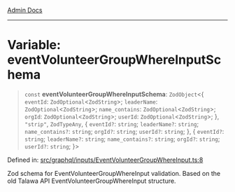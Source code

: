 [Admin Docs](/)

***

# Variable: eventVolunteerGroupWhereInputSchema

> `const` **eventVolunteerGroupWhereInputSchema**: `ZodObject`\<\{ `eventId`: `ZodOptional`\<`ZodString`\>; `leaderName`: `ZodOptional`\<`ZodString`\>; `name_contains`: `ZodOptional`\<`ZodString`\>; `orgId`: `ZodOptional`\<`ZodString`\>; `userId`: `ZodOptional`\<`ZodString`\>; \}, `"strip"`, `ZodTypeAny`, \{ `eventId?`: `string`; `leaderName?`: `string`; `name_contains?`: `string`; `orgId?`: `string`; `userId?`: `string`; \}, \{ `eventId?`: `string`; `leaderName?`: `string`; `name_contains?`: `string`; `orgId?`: `string`; `userId?`: `string`; \}\>

Defined in: [src/graphql/inputs/EventVolunteerGroupWhereInput.ts:8](https://github.com/Sourya07/talawa-api/blob/61a1911602b2f0aac7635e08ae2918f4f768e8ff/src/graphql/inputs/EventVolunteerGroupWhereInput.ts#L8)

Zod schema for EventVolunteerGroupWhereInput validation.
Based on the old Talawa API EventVolunteerGroupWhereInput structure.
